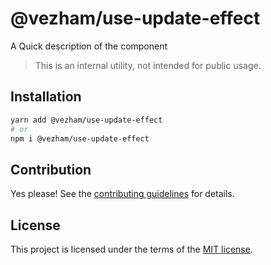 # @vezham/use-update-effect

A Quick description of the component

> This is an internal utility, not intended for public usage.

## Installation

```sh
yarn add @vezham/use-update-effect
# or
npm i @vezham/use-update-effect
```

## Contribution

Yes please! See the
[contributing guidelines](https://github.com/vezham/heroui/blob/master/CONTRIBUTING.md)
for details.

## License

This project is licensed under the terms of the
[MIT license](https://github.com/vezham/heroui/blob/master/LICENSE).

